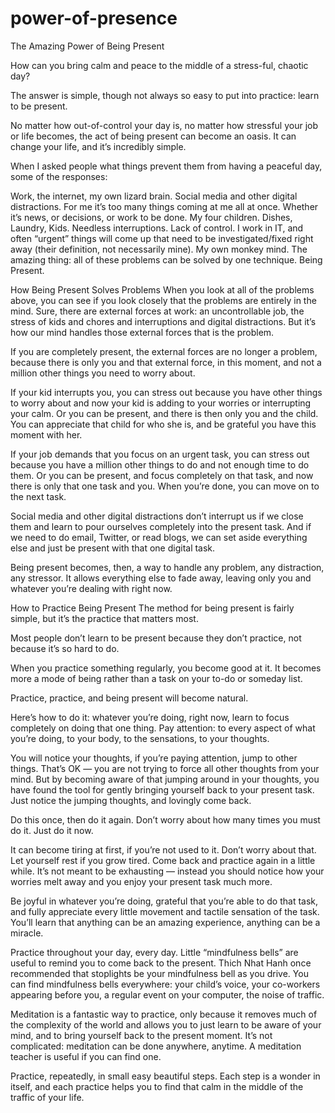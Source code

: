 power-of-presence
=================

The Amazing Power of Being Present


How can you bring calm and peace to the middle of a stress-ful, chaotic day?


The answer is simple, though not always so easy to put into practice: learn to be present.

No matter how out-of-control your day is, no matter how stressful your job or life becomes, the act of being present can become an oasis. It can change your life, and it’s incredibly simple.

When I asked people what things prevent them from having a peaceful day, some of the responses:

Work, the internet, my own lizard brain.
Social media and other digital distractions.
For me it’s too many things coming at me all at once. Whether it’s news, or decisions, or work to be done.
My four children.
Dishes, Laundry, Kids.
Needless interruptions.
Lack of control. I work in IT, and often “urgent” things will come up that need to be investigated/fixed right away (their definition, not necessarily mine).
My own monkey mind.
The amazing thing: all of these problems can be solved by one technique. Being Present.

How Being Present Solves Problems
When you look at all of the problems above, you can see if you look closely that the problems are entirely in the mind. Sure, there are external forces at work: an uncontrollable job, the stress of kids and chores and interruptions and digital distractions. But it’s how our mind handles those external forces that is the problem.

If you are completely present, the external forces are no longer a problem, because there is only you and that external force, in this moment, and not a million other things you need to worry about.

If your kid interrupts you, you can stress out because you have other things to worry about and now your kid is adding to your worries or interrupting your calm. Or you can be present, and there is then only you and the child. You can appreciate that child for who she is, and be grateful you have this moment with her.

If your job demands that you focus on an urgent task, you can stress out because you have a million other things to do and not enough time to do them. Or you can be present, and focus completely on that task, and now there is only that one task and you. When you’re done, you can move on to the next task.

Social media and other digital distractions don’t interrupt us if we close them and learn to pour ourselves completely into the present task. And if we need to do email, Twitter, or read blogs, we can set aside everything else and just be present with that one digital task.

Being present becomes, then, a way to handle any problem, any distraction, any stressor. It allows everything else to fade away, leaving only you and whatever you’re dealing with right now.

How to Practice Being Present
The method for being present is fairly simple, but it’s the practice that matters most.

Most people don’t learn to be present because they don’t practice, not because it’s so hard to do.

When you practice something regularly, you become good at it. It becomes more a mode of being rather than a task on your to-do or someday list.

Practice, practice, and being present will become natural.

Here’s how to do it: whatever you’re doing, right now, learn to focus completely on doing that one thing. Pay attention: to every aspect of what you’re doing, to your body, to the sensations, to your thoughts.

You will notice your thoughts, if you’re paying attention, jump to other things. That’s OK — you are not trying to force all other thoughts from your mind. But by becoming aware of that jumping around in your thoughts, you have found the tool for gently bringing yourself back to your present task. Just notice the jumping thoughts, and lovingly come back.

Do this once, then do it again. Don’t worry about how many times you must do it. Just do it now.

It can become tiring at first, if you’re not used to it. Don’t worry about that. Let yourself rest if you grow tired. Come back and practice again in a little while. It’s not meant to be exhausting — instead you should notice how your worries melt away and you enjoy your present task much more.

Be joyful in whatever you’re doing, grateful that you’re able to do that task, and fully appreciate every little movement and tactile sensation of the task. You’ll learn that anything can be an amazing experience, anything can be a miracle.

Practice throughout your day, every day. Little “mindfulness bells” are useful to remind you to come back to the present. Thich Nhat Hanh once recommended that stoplights be your mindfulness bell as you drive. You can find mindfulness bells everywhere: your child’s voice, your co-workers appearing before you, a regular event on your computer, the noise of traffic.

Meditation is a fantastic way to practice, only because it removes much of the complexity of the world and allows you to just learn to be aware of your mind, and to bring yourself back to the present moment. It’s not complicated: meditation can be done anywhere, anytime. A meditation teacher is useful if you can find one.

Practice, repeatedly, in small easy beautiful steps. Each step is a wonder in itself, and each practice helps you to find that calm in the middle of the traffic of your life.

